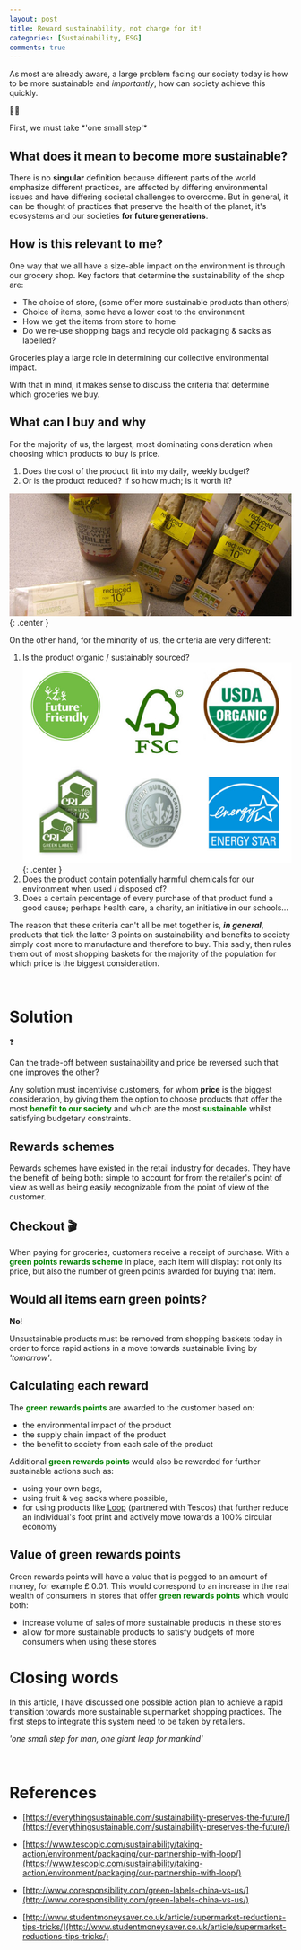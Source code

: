 ```yaml
---
layout: post
title: Reward sustainability, not charge for it!
categories: [Sustainability, ESG]
comments: true
---
```

As most are already aware, a large problem facing our society today is how to be more sustainable and *importantly*, how can society achieve this quickly.


<div class="callout">
  <div class="callout-icon-box">🧑‍🚀
  </div>
  <div class="callout-container">
    <p>First, we must take *'one small step'*</p>
  </div>
</div>

## What does it mean to become more sustainable?
There is no **singular** definition because different parts of the world emphasize different practices, are affected by differing environmental issues and have differing societal challenges to overcome. But in general, it can be thought of practices that preserve the health of the planet, it's ecosystems and our societies **for future generations**. 

## How is this relevant to me?
One way that we all have a size-able impact on the environment is through our grocery shop. Key factors that determine the sustainability of the shop are:

- The choice of store, (some offer more sustainable products than others)
- Choice of items, some have a lower cost to the environment
- How we get the items from store to home
- Do we re-use shopping bags and recycle old packaging & sacks as labelled?

Groceries play a large role in determining our collective environmental impact. 

With that in mind, it makes sense to discuss the criteria that determine which groceries we buy.

## What can I buy and why

For the majority of us, the largest, most dominating consideration when choosing which products to buy is price.

1. Does the cost of the product fit into my daily, weekly budget?
2. Or is the product reduced? If so how much; is it worth it?

![A supermarket product with a reduced label](/assets/images/ReducedSupermarketItems.jpeg){: .center }

On the other hand, for the minority of us, the criteria are very different:

1. Is the product organic / sustainably sourced?
![Sustainably sourced labels](/assets/images/SustainablySourcedSupermarketItemLabels.jpeg){: .center }
2. Does the product contain potentially harmful chemicals for our environment when used / disposed of?
3. Does a certain percentage of every purchase of that product fund a good cause; perhaps health care, a charity, an initiative in our schools...

The reason that these criteria can't all be met together is, ***in general***, products that tick the latter 3 points on sustainability and benefits to society simply cost more to manufacture and therefore to buy. This sadly, then rules them out of most shopping baskets for the majority of the population for which price is the biggest consideration.

<br>

# Solution

<div class="callout">
  <div class="callout-icon-box">❓
  </div>
  <div class="callout-container">
    <p>Can the trade-off between sustainability and price be reversed such that one improves the other?</p>
  </div>
</div>

Any solution must incentivise customers, for whom **price** is the biggest consideration, by giving them the option to choose products that offer the most <span style="color: green"><b>benefit to our society</b></span> and which are the most <span style="color: green"><b>sustainable</b></span> whilst satisfying budgetary constraints. 
## Rewards schemes

Rewards schemes have existed in the retail industry for decades. They have the benefit of being both: simple to account for from the retailer's point of view as well as being easily recognizable from the point of view of the customer.

## Checkout 🎬

When paying for groceries, customers receive a receipt of purchase. With a <span style="color: green"><b>green points rewards scheme</b></span> in place, each item will display: not only its price, but also the number of green points awarded for buying that item.

## Would all items earn green points?

**No**!

Unsustainable products must be removed from shopping baskets today in order to force rapid actions in a move towards sustainable living by *'tomorrow'*.

## Calculating each reward

The <span style="color: green"><b>green rewards points</b></span> are awarded to the customer based on:

- the environmental impact of the product
- the supply chain impact of the product
- the benefit to society from each sale of the product

Additional <span style="color: green"><b>green rewards points</b></span> would also be rewarded for further sustainable actions such as:

- using your own bags,
- using fruit & veg sacks where possible,
- for using products like [Loop](https://www.tescoplc.com/sustainability/taking-action/environment/packaging/our-partnership-with-loop/) (partnered with Tescos) that further reduce an individual's foot print and actively move towards a 100% circular economy

## Value of green rewards points

Green rewards points will have a value that is pegged to an amount of money, for example <span class="money">£ 0.01</span>. This would correspond to an increase in the real wealth of consumers in stores that offer <span style="color: green"><b>green rewards points</b></span> which would both:
- increase volume of sales of more sustainable products in these stores
- allow for more sustainable products to satisfy budgets of more consumers when using these stores

# Closing words
In this article, I have discussed one possible action plan to achieve a rapid transition towards more sustainable supermarket shopping practices. The first steps to integrate this system need to be taken by retailers.
<br>


*'one small step for man, one giant leap for mankind'*

<br>

# References

- [https://everythingsustainable.com/sustainability-preserves-the-future/](https://everythingsustainable.com/sustainability-preserves-the-future/)

- [https://www.tescoplc.com/sustainability/taking-action/environment/packaging/our-partnership-with-loop/](https://www.tescoplc.com/sustainability/taking-action/environment/packaging/our-partnership-with-loop/)

- [http://www.coresponsibility.com/green-labels-china-vs-us/](http://www.coresponsibility.com/green-labels-china-vs-us/)

- [http://www.studentmoneysaver.co.uk/article/supermarket-reductions-tips-tricks/](http://www.studentmoneysaver.co.uk/article/supermarket-reductions-tips-tricks/)


